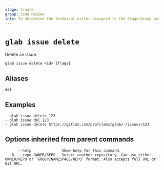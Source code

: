 ```yaml
---
stage: Create
group: Code Review
info: To determine the technical writer assigned to the Stage/Group associated with this page, see https://about.gitlab.com/handbook/product/ux/technical-writing/#assignments
---
```


<!--
This documentation is auto generated by a script.
Please do not edit this file directly. Run `make gen-docs` instead.
-->

# `glab issue delete`

Delete an issue.

```plaintext
glab issue delete <id> [flags]
```

## Aliases

```plaintext
del
```

## Examples

```console
- glab issue delete 123
- glab issue del 123
- glab issue delete https://gitlab.com/profclems/glab/-/issues/123

```

## Options inherited from parent commands

```plaintext
      --help              Show help for this command.
  -R, --repo OWNER/REPO   Select another repository. Can use either OWNER/REPO or `GROUP/NAMESPACE/REPO` format. Also accepts full URL or Git URL.
```
